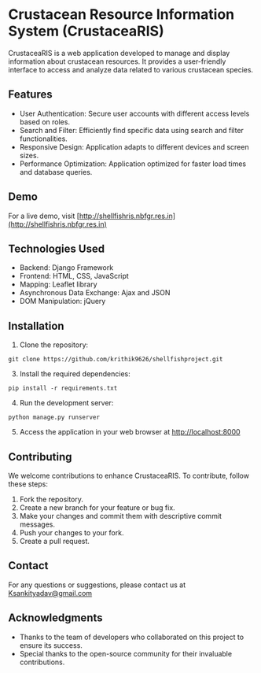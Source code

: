 # Crustacean Resource Information System (CrustaceaRIS)


CrustaceaRIS is a web application developed to manage and display information about crustacean resources. It provides a user-friendly interface to access and analyze data related to various crustacean species.

## Features

- User Authentication: Secure user accounts with different access levels based on roles.
- Search and Filter: Efficiently find specific data using search and filter functionalities.
- Responsive Design: Application adapts to different devices and screen sizes.
- Performance Optimization: Application optimized for faster load times and database queries.

## Demo

For a live demo, visit [http://shellfishris.nbfgr.res.in](http://shellfishris.nbfgr.res.in)

## Technologies Used

- Backend: Django Framework
- Frontend: HTML, CSS, JavaScript
- Mapping: Leaflet library
- Asynchronous Data Exchange: Ajax and JSON
- DOM Manipulation: jQuery

## Installation

1. Clone the repository:

```
git clone https://github.com/krithik9626/shellfishproject.git
```


3. Install the required dependencies:

```
pip install -r requirements.txt
```

4. Run the development server:

```
python manage.py runserver
```

5. Access the application in your web browser at [http://localhost:8000](http://localhost:8000)

## Contributing

We welcome contributions to enhance CrustaceaRIS. To contribute, follow these steps:

1. Fork the repository.
2. Create a new branch for your feature or bug fix.
3. Make your changes and commit them with descriptive commit messages.
4. Push your changes to your fork.
5. Create a pull request.



## Contact

For any questions or suggestions, please contact us at Ksankityadav@gmail.com 

## Acknowledgments

- Thanks to the team of developers who collaborated on this project to ensure its success.
- Special thanks to the open-source community for their invaluable contributions.
  


